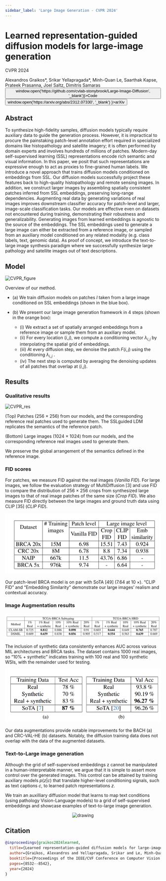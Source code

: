 ```yaml
---
sidebar_label: 'Large Image Generation - CVPR 2024'
---
```


# Learned representation-guided diffusion models for large-image generation

<div className="infobox">

<span class="conference-title">CVPR 2024</span>

<span class="authors">
Alexandros Graikos*, Srikar Yellapragada*, Minh-Quan Le, Saarthak Kapse, Prateek Prasanna, Joel Saltz, Dimitris Samaras
</span>

<div class="button-group"> 
  <button class="button_class" onClick={() => window.open('https://github.com/cvlab-stonybrook/Large-Image-Diffusion', '_blank')}>Code</button> 
    <button class="button_class" onClick={() => window.open('https://arxiv.org/abs/2312.07330', '_blank') }>arXiv</button> 
  </div>
</div>

## Abstract
To synthesize high-fidelity samples, diffusion models typically require auxiliary data to guide the generation process. However, it is impractical to procure the painstaking patch-level annotation effort required in specialized domains like histopathology and satellite imagery; it is often performed by domain experts and involves hundreds of millions of patches. Modern-day self-supervised learning (SSL) representations encode rich semantic and visual information. In this paper, we posit that such representations are expressive enough to act as proxies to fine-grained human labels. We introduce a novel approach that trains diffusion models conditioned on embeddings from SSL. Our diffusion models successfully project these features back to high-quality histopathology and remote sensing images. In addition, we construct larger images by assembling spatially consistent patches inferred from SSL embeddings, preserving long-range dependencies. Augmenting real data by generating variations of real images improves downstream classifier accuracy for patch-level and larger, image-scale classification tasks. Our models are effective even on datasets not encountered during training, demonstrating their robustness and generalizability. Generating images from learned embeddings is agnostic to the source of the embeddings. The SSL embeddings used to generate a large image can either be extracted from a reference image, or sampled from an auxiliary model conditioned on any related modality (e.g. class labels, text, genomic data). As proof of concept, we introduce the text-to-large image synthesis paradigm where we successfully synthesize large pathology and satellite images out of text descriptions. 

## Model

![CVPR_figure](/img/cvpr24/cvpr_method.jpg)

Overview of our method. 

- (a) We train diffusion models on patches *I* taken from a large image conditioned on SSL embeddings (shown in the blue box). 

- (b) We present our large image generation framework in 4 steps (shown in the orange box): 
  - (i) We extract a set of spatially arranged embeddings from a reference image or sample them from an auxiliary model. 
  - (ii) For every location $(i, j)$, we compute a conditioning vector $λ_{i,j}$ by interpolating the spatial grid of embeddings. 
  - (iii) At every diffusion step, we denoise the patch $F(i, j)$ using the conditioning $λ_{i,j}$ .
  - (iv) The next step is computed by averaging the denoising updates of all patches that overlap at $(i, j)$.

## Results

### Qualitative results

![CVPR_res](/img/cvpr24/cvpr_real_synth.png)

(Top) Patches (256 × 256) from our models, and the corresponding reference real patches used to generate them. The SSLguided LDM replicates the semantics of the reference patch. 

(Bottom) Large images (1024 × 1024) from our models, and the corresponding reference real images used to generate them.

We preserve the global arrangement of the semantics defined in the reference image.

### FID scores


For patches, we measure FID against the real images (*Vanilla FID*). For large images, we follow the evaluation strategy of MultiDiffusion [3] and use FID to compare the distribution of 256 × 256 crops from synthesized large images to that of real image patches of the same size (*Crop FID*). We also measure FID directly between the large images and ground truth data using CLIP [35] (*CLIP FID*).

<center>
<img src="/img/cvpr24/cvpr_fid_scores.png" alt="drawing" style={{width:"500px"}} />
</center>

Our patch-level BRCA model is on par with SoTA [49] (7.64 at 10 ×). “CLIP FID” and “Embedding Similarity” demonstrate our large images’ realism and contextual accuracy.

### Image Augmentation results

![CVPR_figure](/img/cvpr24/cvpr_res_1.png)

The inclusion of synthetic data consistently enhances AUC across various MIL architectures and BRCA tasks. The dataset contains 1000 real images, so “10% + synthetic” indicates training with 100 real and 100 synthetic WSIs, with the remainder used for testing.


<center>
<img src="/img/cvpr24/cvpr_res_2.png" alt="drawing" style={{width:"500px"}} />
</center>

Our data augmentations provide notable improvements for the BACH (a) and CRC-VAL-HE (b) datasets. Notably, the diffusion training data does not overlap with the data of the augmented datasets.


### Text-to-Large image generation 

Although the grid of self-supervised embeddings z cannot be manipulated in a human-interpretable manner, we argue that it is simple to assert more control over the generated images. This control can be attained by training auxiliary models $p(z | c)$ that translate higher-level conditioning signals, such as text captions $c$, to learned patch representations $z$.

We train an auxilliary diffusion model that learns to map text conditions (using pathology Vision-Language models) to a grid of self-supervised embeddings and showcase examples of text-to-large image generation.

<center>
<img src="/img/cvpr24/cvpr_text_to_large.jpg" alt="drawing"/>
</center>

## Citation
```bibtex
@inproceedings{graikos2024learned,
  title={Learned representation-guided diffusion models for large-image generation},
  author={Graikos, Alexandros and Yellapragada, Srikar and Le, Minh-Quan and Kapse, Saarthak and Prasanna, Prateek and Saltz, Joel and Samaras, Dimitris},
  booktitle={Proceedings of the IEEE/CVF Conference on Computer Vision and Pattern Recognition},
  pages={8532--8542},
  year={2024}
}
```

